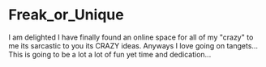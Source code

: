# Freak_or_Unique
I am delighted I have finally found an online space for all of my "crazy" to me its sarcastic to you its CRAZY ideas. Anyways I love going on tangets... This is going to be a lot a lot of fun yet time and dedication...
